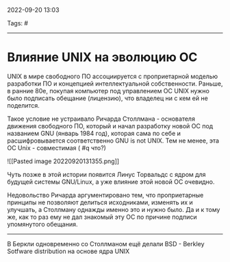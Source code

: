 2022-09-20
13:03

Tags: #
___
# Влияние UNIX на эволюцию ОС
UNIX в мире свободного ПО ассоциируется с проприетарной моделью разработки ПО и концепцией интеллектуальной собственности. Раньше, в ранние 80е, покупая компьютер под управлением ОС UNIX нужно было подписать обещание (лицензию), что владелец ни с кем ей не поделится.

Такое условие не устраивало Ричарда Столлмана - основателя движения свободного ПО, который и начал разработку новой ОС под названием GNU (январь 1984 год), которая сама по себе и расшифровывается соответственно GNU is not UNIX. Тем не менее, эта ОС Unix - совместимая ( #q что?)

![[Pasted image 20220920131355.png]]

Чуть позже в этой истории появится Линус Торвальдс с ядром для будущей системы GNU/Linux, а уже влияние этой новой ОС очевидно. 

Недовольство Ричарда аргументировано тем, что проприетарные принципы не позволяют делиться исходниками, изменять их и улучшать, а Столлману однажды именно это и нужно было. Да и к тому же, как то раз ему не дал знакомый эту ОС по причине подписи упомянутого обещания.

---
В Беркли одновременно со Столлманом ещё делали BSD - Berkley Sotfware distribution на основе ядра UNIX